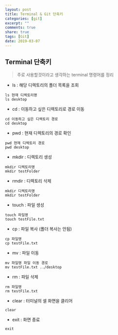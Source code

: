 ```yaml
---
layout: post
title: Terminal & Git 단축키
categories: [git]
excerpt: ""
comments: true
share: true
tags: [Git]
date: 2019-03-07
---
```


## Terminal 단축키


> 주로 사용할것이라고 생각하는 terminal 명령어를 정리


- ls : 해당 디렉토리의 폴더 목록을 조회<br>

```
ls 현재 디렉토리명
ls desktop
```

- cd : 이동하고 싶은 디렉토리로 경로 이동<br>

```
cd 이동하고 싶은 디렉토리 경로
cd desktop
```

- pwd : 현재 디렉토리의 경로 확인<br>

```
pwd 현재 디렉토리 경로
pwd desktop
```

- mkdir : 디렉토리 생성<br>

```
mkdir 디렉토리명
mkdir testFolder
```

- rmdir : 디렉토리 삭제<br>

```
mkdir 디렉토리명
mkdir testFolder
```

- touch : 파일 생성<br>

```
touch 파일명
touch testFile.txt
```

- cp : 파일 복사 (폴더 복사는 안됨)<br>

```
cp 파일명
cp testFile.txt
```

- mv : 파일 이동<br>

```
mv 파일명 파일 이동 경로
mv testFile.txt ../desktop
```

- rm : 파일 삭제<br>

```
rm 파일명
rm testFile.txt
```

- clear : 터미널의 셀 화면을 클리어<br>

```
clear
```

- exit : 화면 종료<br>

```
exit
```
